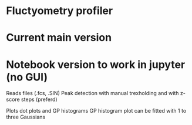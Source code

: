 # Fluctyometry profiler
# Current main version

# Notebook version to work in jupyter (no GUI)

Reads files (.fcs, .SIN)
Peak detection with manual trexholding and with z-score steps (preferd)

Plots dot plots and GP histograms
GP histogram plot can be fitted with 1 to three Gaussians
 
